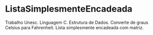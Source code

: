 # ListaSimplesmenteEncadeada
Trabalho Unesc. Linguagem C. Estrutura de Dados. Converte de graus Celsius para Fahrenheit. Lista simplesmente encadeada com matriz.
